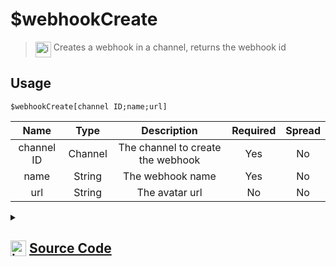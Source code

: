 # $webhookCreate
> <img align="top" src="https://upload.wikimedia.org/wikipedia/commons/thumb/e/e4/Infobox_info_icon.svg/160px-Infobox_info_icon.svg.png?20150409153300" alt="image" width="25" height="auto"> Creates a webhook in a channel, returns the webhook id
## Usage
```
$webhookCreate[channel ID;name;url]
```
| Name | Type | Description | Required | Spread
| :---: | :---: | :---: | :---: | :---: |
channel ID | Channel | The channel to create the webhook | Yes | No
name | String | The webhook name | Yes | No
url | String | The avatar url | No | No
<details>
<summary>
    
## <img align="top" src="https://cdn4.iconfinder.com/data/icons/iconsimple-logotypes/512/github-512.png" alt="image" width="25" height="auto">  [Source Code](https://github.com/tryforge/ForgeScript-V2/blob/main/src/native/webhookCreate.ts)
    
</summary>
    
```ts
import { BaseChannel, TextChannel } from "discord.js"
import { ArgType, NativeFunction, Return } from "../structures"
import noop from "../functions/noop"

export default new NativeFunction({
    name: "$webhookCreate",
    version: "1.0.0",
    description: "Creates a webhook in a channel, returns the webhook id",
    brackets: true,
    unwrap: true,
    args: [
        {
            name: "channel ID",
            description: "The channel to create the webhook",
            type: ArgType.Channel,
            rest: false,
            required: true,
            check: (i: BaseChannel) => "createWebhook" in i,
        },
        {
            name: "name",
            description: "The webhook name",
            rest: false,
            required: true,
            type: ArgType.String,
        },
        {
            name: "url",
            description: "The avatar url",
            rest: false,
            type: ArgType.String,
        },
    ],
    async execute(_, [channel, name, url]) {
        const ch = channel as TextChannel
        const web = await ch
            .createWebhook({
                name: name,
                avatar: url || undefined,
            })
            .catch(noop)

        return this.success(web ? web.id : undefined)
    },
})

```
    
</details>